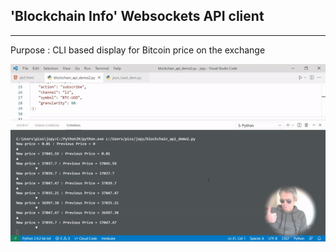 ## 'Blockchain Info' Websockets API client
---

Purpose : CLI based display for Bitcoin price on the exchange

![btcgif.gif](https://github.com/RGGH/BlockchainInfo_WebsocketsAPI_client/blob/main/btcgif.gif)
